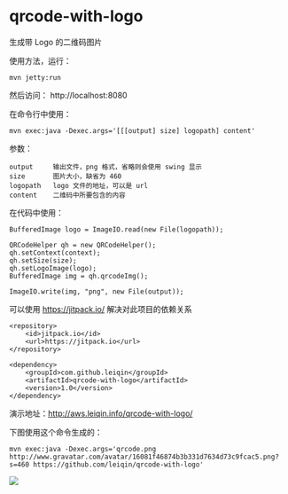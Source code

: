 qrcode-with-logo
===============

生成带 Logo 的二维码图片

使用方法，运行：

	mvn jetty:run

然后访问： http://localhost:8080

在命令行中使用：

	mvn exec:java -Dexec.args='[[[output] size] logopath] content'

参数：

	output     输出文件，png 格式，省略则会使用 swing 显示
	size       图片大小，缺省为 460
	logopath   logo 文件的地址，可以是 url
	content    二维码中所要包含的内容

在代码中使用：

	BufferedImage logo = ImageIO.read(new File(logopath));

	QRCodeHelper qh = new QRCodeHelper();
	qh.setContext(context);
	qh.setSize(size);
	qh.setLogoImage(logo);
	BufferedImage img = qh.qrcodeImg();

	ImageIO.write(img, "png", new File(output));

可以使用 https://jitpack.io/ 解决对此项目的依赖关系

	<repository>
	    <id>jitpack.io</id>
	    <url>https://jitpack.io</url>
	</repository>

	<dependency>
	    <groupId>com.github.leiqin</groupId>
	    <artifactId>qrcode-with-logo</artifactId>
	    <version>1.0</version>
	</dependency>

演示地址：http://aws.leiqin.info/qrcode-with-logo/

下图使用这个命令生成的：
	
	mvn exec:java -Dexec.args='qrcode.png http://www.gravatar.com/avatar/16081f46874b3b331d7634d73c9fcac5.png?s=460 https://github.com/leiqin/qrcode-with-logo'

<img src="http://blog.leiqin.name/qrcode-with-logo/images/qrcode.png?version=20140806"/>
